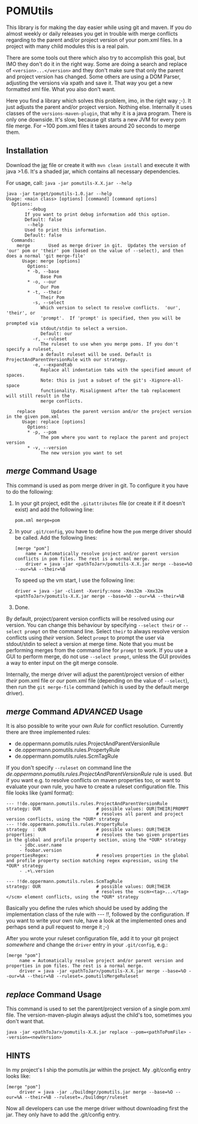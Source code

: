 POMUtils
=============

This library is for making the day easier while using git and maven.
If you do almost weekly or daily releases you get in trouble with merge
conflicts regarding to the parent and/or project version of your pom.xml files.
In a project with many child modules this is a real pain.

There are some tools out there which also try to accomplish this goal,
but IMO they don't do it in the right way. Some are doing a search and
replace of `<version>...</version>` and they don't make sure that only
the parent and project version has changed. Some others are using a DOM Parser,
adjusting the versions via xpath and save it.
That way you get a new formatted xml file. What you also don't want.

Here you find a library which solves this problem, imo, in the right way ;-).
It just adjusts the parent and/or project version. Nothing else.
Internally it uses classes of the `versions-maven-plugin`,
that why it is a java program.
There is only one downside. It's slow, because git starts a new JVM for every pom file merge.
For ~100 pom.xml files it takes around 20 seconds to merge them.


Installation
------------

Download the [jar](https://github.com/cecom/pomutils/releases/latest) file or create it with `mvn clean install` and execute it with java >1.6.
It's a shaded jar, which contains all necessary dependencies.

For usage, call: `java -jar pomutils-X.X.jar --help`

```
java -jar target/pomutils-1.0.jar --help
Usage: <main class> [options] [command] [command options]
  Options:
        --debug
       If you want to print debug information add this option.
       Default: false
        --help
       Used to print this information.
       Default: false
  Commands:
    merge       Used as merge driver in git.  Updates the version of 'our' pom or 'their' pom (based on the value of --select), and then does a normal 'git merge-file'
      Usage: merge [options]
        Options:
        * -b, --base
             Base Pom
        * -o, --our
             Our Pom
        * -t, --their
             Their Pom
          -s, --select
             Which version to select to resolve conflicts.  'our', 'their', or
             'prompt'.  If 'prompt' is specified, then you will be prompted via
             stdout/stdin to select a version.
             Default: our
          -r, --ruleset
             The ruleset to use when you merge poms. If you don't specify a ruleset,
             a default ruleset will be used. Default is ProjectAndParentVersionRule with our strategy.
          -e, --expandtab
             Replace all indentation tabs with the specified amount of spaces.
             Note: this is just a subset of the git's -Xignore-all-space
             functionality. Misalignment after the tab replacement will still result in the
             merge conflicts.

    replace      Updates the parent version and/or the project version in the given pom.xml
      Usage: replace [options]
        Options:
        * -p, --pom
             The pom where you want to replace the parent and project version
        * -v, --version
             The new version you want to set

```

*merge* Command Usage
------------
This command is used as pom merge driver in git. To configure it you have to do the following:

1. In your git project, edit the `.gitattributes` file (or create it if it doesn't exist) and add the following line:

    ```
    pom.xml merge=pom
    ```

2. In your `.git/config`, you have to define how the `pom` merge driver should be called. Add the following lines:

	```
	[merge "pom"]
		name = Automatically resolve project and/or parent version conflicts in pom files. The rest is a normal merge.
		driver = java -jar <pathToJar>/pomutils-X.X.jar merge --base=%O --our=%A --their=%B
	```

	To speed up the vm start, I use the following line:

	```driver = java -jar -client -Xverify:none -Xms32m -Xmx32m  <pathToJar>/pomutils-X.X.jar merge --base=%O --our=%A --their=%B```

3. Done.

By default, project/parent version conflicts will be resolved using *our* version.
You can change this behaviour by specifying `--select their` or  `--select prompt` on the command line.
Select `their` to always resolve version conflicts using *their* version.
Select `prompt` to prompt the user via stdout/stdin to select a version at merge time.
Note that you must be performing merges from the command line for `prompt` to work.
If you use a GUI to perform merge, do not use `--select prompt`, unless the GUI provides
a way to enter input on the git merge console.

Internally, the merge driver will adjust the parent/project version
of either *their* pom.xml file or *our* pom.xml file (depending on the value of `--select`),
then run the `git merge-file` command (which is used by the default merge driver).

*merge* Command *ADVANCED* Usage
------------

It is also possible to write your own *Rule* for conflict resolution. Currently there are three implemented rules:

  - de.oppermann.pomutils.rules.ProjectAndParentVersionRule
  - de.oppermann.pomutils.rules.PropertyRule
  - de.oppermann.pomutils.rules.ScmTagRule

If you don't specify `--ruleset` on command line the *de.oppermann.pomutils.rules.ProjectAndParentVersionRule*
rule is used. But if you want e.g. to resolve conflicts on maven properties too, or want
to evaluate your own rule, you have to create a ruleset configuration file. This file looks like (yaml format):

    --- !!de.oppermann.pomutils.rules.ProjectAndParentVersionRule
    strategy: OUR                     # possible values: OUR|THEIR|PROMPT
                                      # resolves all parent and project version conflicts, using the *OUR* strategy
    --- !!de.oppermann.pomutils.rules.PropertyRule
    strategy  : OUR                   # possible values: OUR|THEIR
    properties:                       # resolves the two given properties in the global and profile property section, using the *OUR* strategy
         - jdbc.user.name
         - foobar.version
    propertiesRegex:                  # resolves properties in the global and profile property section matching regex expression, using the *OUR* strategy
         - .+\.version
		 
	--- !!de.oppermann.pomutils.rules.ScmTagRule
    strategy: OUR                     # possible values: OUR|THEIR
	                                  # resolves the  <scm><tag>...</tag></scm> element conflicts, using the *OUR* strategy

Basically you define the rules which should be used by adding the implementation class of the rule with *--- !!*,
followed by the configuration. If you want to write your own rule, have a look at the implemented ones and perhaps send
a pull request to merge it ;-)

After you wrote your ruleset configuration file, add it to your git project *somewhere* and change the `driver` entry in your `.git/config`, e.g.:

```
[merge "pom"]
     name = Automatically resolve project and/or parent version and properties in pom files. The rest is a normal merge.
     driver = java -jar <pathToJar>/pomutils-X.X.jar merge --base=%O --our=%A --their=%B --ruleset=.pomutilsMergeRuleset
```

*replace* Command Usage
------------
This command is used to set the parent/project version of a single pom.xml file. The version-maven-plugin always adjust the child's too, sometimes you don't want that.

`java -jar <pathToJar>/pomutils-X.X.jar replace --pom=<pathToPomFile> --version=<newVersion>`


HINTS
------------
In my project's I ship the pomutils.jar within the project. My .git/config entry looks like:

```
[merge "pom"]
     driver = java -jar ./buildmgr/pomutils.jar merge --base=%O --our=%A --their=%B --ruleset=./buildmgr/ruleset
```

Now all developers can use the merge driver without downloading first the jar. They only have to add the .git/config entry.

